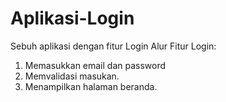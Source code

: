 # Aplikasi-Login
Sebuh aplikasi dengan fitur Login
Alur Fitur Login:
1. Memasukkan email dan password
2. Memvalidasi masukan.
3. Menampilkan halaman beranda.
